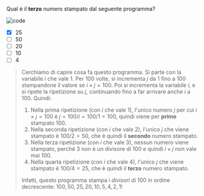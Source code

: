 Qual è il **terzo** numero stampato dal seguente programma?

![code](code.asy)

- [x] $25$
- [ ] $50$
- [ ] $20$
- [ ] $10$
- [ ] $4$

> Cerchiamo di capire cosa fa questo programma.
> Si parte con la variabile $i$ che vale $1$. Per $100$ volte, si incrementa $j$ da $1$ fino a $100$ stampandone il valore se $i \times j = 100$.
> Poi si incrementa la variabile $i$, e si ripete la ripetizione su $j$, continuando fino a far arrivare anche $i$ a $100$. Quindi:
>
> 1. Nella prima ripetizione (con $i$ che vale $1$), l'unico numero $j$ per cui $i \times j = 100$ è $j = 100 / i = 100 / 1 = 100$, quindi viene per **primo** stampato $100$.
> 2. Nella seconda ripetizione (con $i$ che vale $2$), l'unico $j$ che viene stampato è $100 / 2 = 50$, che è quindi il **secondo** numero stampato.
> 3. Nella terza ripetizione (con $i$ che vale $3$), nessun numero viene stampato, perché $3$ non è un divisore di $100$ e quindi $i \times j$ non vale mai $100$.
> 4. Nella quarta ripetizione (con $i$ che vale $4$), l'unico $j$ che viene stampato è $100 / 4 = 25$, che è quindi il **terzo** numero stampato.
>
> Infatti, questo programma stampa i _divisori_ di $100$ in ordine decrescente: $100, 50, 25, 20, 10, 5, 4, 2, 1$!